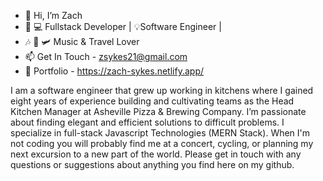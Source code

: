 - 👋 Hi, I’m Zach
-  🌱 💻 Fullstack Developer | 💡Software Engineer |
-  🎶 🎸 🛩️  Music & Travel Lover 
- 📫 Get In Touch - zsykes21@gmail.com
- 💼 Portfolio - https://zach-sykes.netlify.app/

I am a software engineer that grew up working in kitchens where I gained eight years of experience building and cultivating teams as the Head Kitchen Manager at Asheville Pizza & Brewing Company. I’m passionate about finding elegant and efficient solutions to difficult problems. I specialize in full-stack Javascript Technologies (MERN Stack). When I'm not coding you will probably find me at a concert, cycling, or planning my next excursion to a new part of the world. Please get in touch with any questions or suggestions about anything you find here on my github.

<!---
Calathea-Z/Calathea-Z is a ✨ special ✨ repository because its `README.md` (this file) appears on your GitHub profile.
You can click the Preview link to take a look at your changes.
--->
